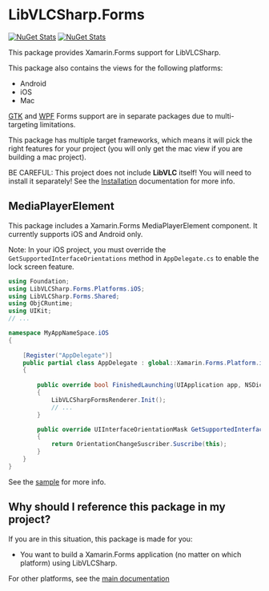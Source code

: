# LibVLCSharp.Forms

[![NuGet Stats](https://img.shields.io/nuget/v/LibVLCSharp.Forms.svg)](https://www.nuget.org/packages/LibVLCSharp.Forms)
[![NuGet Stats](https://img.shields.io/nuget/dt/LibVLCSharp.Forms.svg)](https://www.nuget.org/packages/LibVLCSharp.Forms)

This package provides Xamarin.Forms support for LibVLCSharp.

This package also contains the views for the following platforms:

- Android
- iOS
- Mac

[GTK](../LibVLCSharp.Forms.Platforms.GTK/README.md) and [WPF](../LibVLCSharp.Forms.Platforms.WPF/README.md) Forms support are in separate packages due to multi-targeting limitations.

This package has multiple target frameworks, which means it will pick the right features for your project (you will only get the mac view if you are building a mac project).

   BE CAREFUL: This project does not include **LibVLC** itself! You will need to install it separately!
   See the [Installation](../../README.md#installation) documentation for more info.

## MediaPlayerElement

This package includes a Xamarin.Forms MediaPlayerElement component. It currently supports iOS and Android only.

Note: In your iOS project, you must override the `GetSupportedInterfaceOrientations` method in `AppDelegate.cs` to enable the lock screen feature.

```c#
using Foundation;
using LibVLCSharp.Forms.Platforms.iOS;
using LibVLCSharp.Forms.Shared;
using ObjCRuntime;
using UIKit;
// ...

namespace MyAppNameSpace.iOS
{
    
    [Register("AppDelegate")]
    public partial class AppDelegate : global::Xamarin.Forms.Platform.iOS.FormsApplicationDelegate
    {
       
        public override bool FinishedLaunching(UIApplication app, NSDictionary options)
        {
            LibVLCSharpFormsRenderer.Init();
            // ...
        }

        public override UIInterfaceOrientationMask GetSupportedInterfaceOrientations(UIApplication application, [Transient] UIWindow forWindow)
        {
            return OrientationChangeSuscriber.Suscribe(this);
        }
    }
}

```

See the [sample](../../samples/Forms/LibVLCSharp.Forms.MediaElement) for more info.

## Why should I reference this package in my project?

If you are in this situation, this package is made for you:

- You want to build a Xamarin.Forms application (no matter on which platform) using LibVLCSharp.

For other platforms, see the [main documentation](../../README.md)